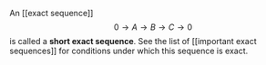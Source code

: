 An [[exact sequence]] $$0\to A\to B\to C\to 0$$ is called a **short exact sequence**. See the list of [[important exact sequences]] for conditions under which this sequence is exact.